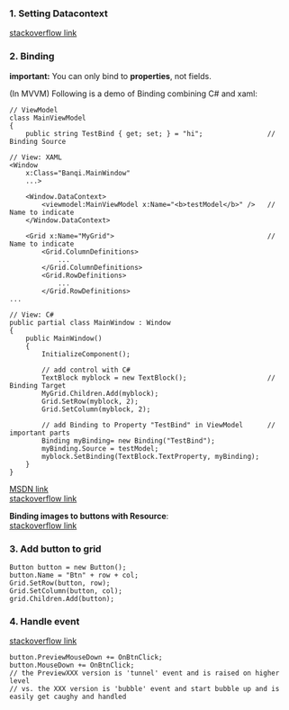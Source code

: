 ### 1. Setting Datacontext
[stackoverflow link](https://stackoverflow.com/questions/69203973/whats-the-difference-in-this-example-between-using-datacontext-in-xaml-code-b)

### 2. Binding
**important:** You can only bind to **properties**, not fields.

(In MVVM) Following is a demo of Binding combining C# and xaml:  

    // ViewModel
    class MainViewModel
    {
        public string TestBind { get; set; } = "hi";                // Binding Source

    // View: XAML
    <Window
        x:Class="Banqi.MainWindow"
        ...>

        <Window.DataContext>
            <viewmodel:MainViewModel x:Name="<b>testModel</b>" />   // Name to indicate
        </Window.DataContext>

        <Grid x:Name="MyGrid">                                      // Name to indicate
            <Grid.ColumnDefinitions>
                ...
            </Grid.ColumnDefinitions>
            <Grid.RowDefinitions>
                ...
            </Grid.RowDefinitions>
    ...

    // View: C#
    public partial class MainWindow : Window
    {
        public MainWindow()
        {
            InitializeComponent();

            // add control with C#
            TextBlock myblock = new TextBlock();                    // Binding Target
            MyGrid.Children.Add(myblock);
            Grid.SetRow(myblock, 2);
            Grid.SetColumn(myblock, 2);

            // add Binding to Property "TestBind" in ViewModel      // important parts
            Binding myBinding= new Binding("TestBind");
            myBinding.Source = testModel;
            myblock.SetBinding(TextBlock.TextProperty, myBinding);
        }
    }

[MSDN link](https://learn.microsoft.com/en-us/dotnet/desktop/wpf/data/?view=netdesktop-6.0)  
[stackoverflow link](https://stackoverflow.com/questions/7525185/how-to-set-a-binding-in-code)

**Binding images to buttons with Resource**:  
[stackoverflow link](https://stackoverflow.com/questions/21788855/binding-an-image-in-wpf-mvvm)

### 3. Add button to grid
    Button button = new Button();
    button.Name = "Btn" + row + col;
    Grid.SetRow(button, row);
    Grid.SetColumn(button, col);
    grid.Children.Add(button);

### 4. Handle event
[stackoverflow link](https://stackoverflow.com/questions/37214401/why-mousedown-event-handler-is-not-getting-hit)

    button.PreviewMouseDown += OnBtnClick;
    button.MouseDown += OnBtnClick;
    // the PreviewXXX version is 'tunnel' event and is raised on higher level
    // vs. the XXX version is 'bubble' event and start bubble up and is easily get caughy and handled